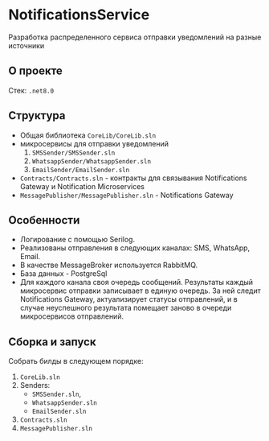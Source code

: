 # NotificationsService
Разработка распределенного сервиса отправки уведомлений на разные источники

## О проекте
Стек: `.net8.0`
## Структура
- Общая библиотека `CoreLib/CoreLib.sln`
- микросервисы для отправки уведомлений
  1. `SMSSender/SMSSender.sln`
  2. `WhatsappSender/WhatsappSender.sln`
  3. `EmailSender/EmailSender.sln`
- `Contracts/Contracts.sln` - контракты для связывания Notifications Gateway и Notification Microservices
- `MessagePublisher/MessagePublisher.sln` - Notifications Gateway
## Особенности
- Логирование с помощью Serilog.
- Реализованы отправления в следующих каналах: SMS, WhatsApp, Email.
- В качестве MessageBroker используется RabbitMQ.
- База данных - PostgreSql
- Для каждого канала своя очередь сообщений. Результаты каждый микросервис отправки записывает в единую очередь. За ней следит Notifications Gateway, актуализирует статусы отправлений, и в случае неуспешного результата помещает заново в очереди микросервисов отправлений.
## Сборка и запуск
Собрать билды в следующем порядке:
1. `CoreLib.sln`
2. Senders:
   - `SMSSender.sln`,
   - `WhatsappSender.sln`
   - `EmailSender.sln`
3. `Contracts.sln`
4. `MessagePublisher.sln`
